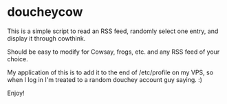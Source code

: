 # doucheycow

This is a simple script to read an RSS feed, randomly select one entry, and display it through cowthink.

Should be easy to modify for Cowsay, frogs, etc. and any RSS feed of your choice.

My application of this is to add it to the end of /etc/profile on my VPS, so when I log in I'm treated
to a random douchey account guy saying. :)

Enjoy!
